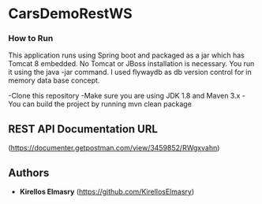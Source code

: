 # CarsDemoRestWS




### How to Run

This application runs using Spring boot and packaged as a jar which has Tomcat 8 embedded. No Tomcat or JBoss installation is necessary. You run it using the java -jar command. I used flywaydb as db version control for in memory data base concept.


-Clone this repository
-Make sure you are using JDK 1.8 and Maven 3.x
-You can build the project by running mvn clean package



## REST API Documentation URL

(https://documenter.getpostman.com/view/3459852/RWgxvahn)


## Authors

* **Kirellos Elmasry**  (https://github.com/KirellosElmasry)




